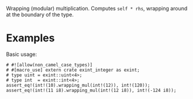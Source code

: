 Wrapping (modular) multiplication. Computes `self * rhs`,
wrapping around at the boundary of the type.

# Examples

Basic usage:

```
# #![allow(non_camel_case_types)]
# #[macro_use] extern crate exint_integer as exint;
# type uint = exint::uint<4>;
# type int  = exint::int<4>;
assert_eq!(int!(10).wrapping_mul(int!(12)), int!(120));
assert_eq!(int!(11 i8).wrapping_mul(int!(12 i8)), int!(-124 i8));
```
